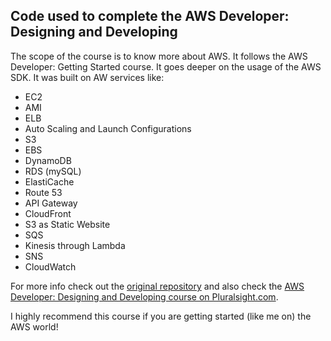 ## Code used to complete the AWS Developer: Designing and Developing

The scope of the course is to know more about AWS. It follows the AWS Developer: Getting Started course. 
It goes deeper on the usage of the AWS SDK. It was built on AW services like:
- EC2
- AMI
- ELB
- Auto Scaling and Launch Configurations
- S3
- EBS
- DynamoDB
- RDS (mySQL)
- ElastiCache
- Route 53
- API Gateway
- CloudFront
- S3 as Static Website
- SQS
- Kinesis through Lambda
- SNS
- CloudWatch

For more info check out the [original repository](https://github.com/ryanmurakami/hbfl) and also check the 
[AWS Developer: Designing and Developing course on Pluralsight.com](www.pluralsight.com/courses/aws-developer-designing-developing). 

I highly recommend this course if you are getting started (like me on) the AWS world!
